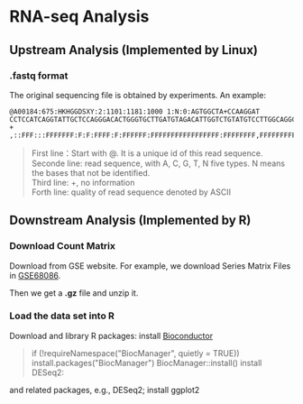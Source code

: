 # RNA-seq Analysis

## Upstream Analysis (Implemented by Linux)

### .fastq format
The original sequencing file is obtained by experiments. An example:
```
@A00184:675:HKHGGDSXY:2:1101:1181:1000 1:N:0:AGTGGCTA+CCAAGGAT
CCTCCATCAGGTATTGCTCCAGGGACACTGGGTGCTTGATGTAGACATTGGTCTGTATGTCCTTGGCAGGCAGCCGCTCCAACTCCGTGTGGAACTCAGCCACCCGGTTCTGGGACAGCAGGAAGAGGAGGTTGAGGCCCAAGAGCTGGT
+
,::FFF:::FFFFFFF:F:F:FFFF:F:FFFFFF:FFFFFFFFFFFFFFFFF:FFFFFFFF,FFFFFFFFFFFFFFFFFFFFFFFFFFFFFFFF,F:FFFFF::FFFFF:FFFFFFFFFFFF,,FFFFFFFFFFFFFF:FFFFFFFFFFF
```

> First line：Start with @. It is a unique id of this read sequence. \
> Seconde line: read sequence, with A, C, G, T, N five types. N means the bases that not be identified. \
> Third line: +, no information \
> Forth line: quality of read sequence denoted by ASCII 

## Downstream Analysis (Implemented by R)
### Download Count Matrix
Download from GSE website. For example, we download Series Matrix Files in [GSE68086](https://www.ncbi.nlm.nih.gov/geo/query/acc.cgi?acc=GSE68086). 

Then we get a **.gz** file and unzip it. 

### Load the data set into R
Download and library R packages: install [Bioconductor](https://bioconductor.org/install/) 
> if (!requireNamespace("BiocManager", quietly = TRUE))
>   install.packages("BiocManager")
> BiocManager::install()
install DESeq2:

and related packages, e.g., DESeq2; install ggplot2



